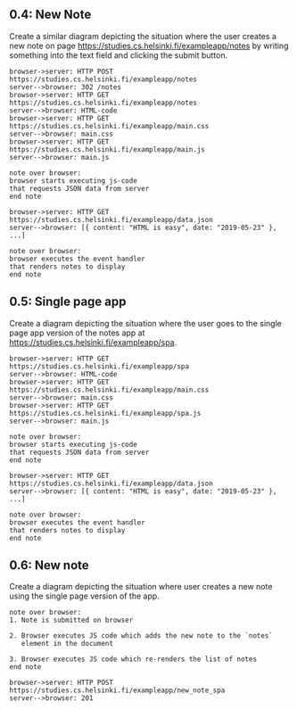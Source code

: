 ## 0.4: New Note
Create a similar diagram depicting the situation where the user creates a new note on page https://studies.cs.helsinki.fi/exampleapp/notes by writing something into the text field and clicking the submit button.

```
browser->server: HTTP POST https://studies.cs.helsinki.fi/exampleapp/notes
server-->browser: 302 /notes
browser->server: HTTP GET https://studies.cs.helsinki.fi/exampleapp/notes
server-->browser: HTML-code
browser->server: HTTP GET https://studies.cs.helsinki.fi/exampleapp/main.css
server-->browser: main.css
browser->server: HTTP GET https://studies.cs.helsinki.fi/exampleapp/main.js
server-->browser: main.js

note over browser:
browser starts executing js-code
that requests JSON data from server 
end note

browser->server: HTTP GET https://studies.cs.helsinki.fi/exampleapp/data.json
server-->browser: [{ content: "HTML is easy", date: "2019-05-23" }, ...]

note over browser:
browser executes the event handler
that renders notes to display
end note
```



## 0.5: Single page app
Create a diagram depicting the situation where the user goes to the single page app version of the notes app at https://studies.cs.helsinki.fi/exampleapp/spa.

```
browser->server: HTTP GET https://studies.cs.helsinki.fi/exampleapp/spa
server-->browser: HTML-code
browser->server: HTTP GET https://studies.cs.helsinki.fi/exampleapp/main.css
server-->browser: main.css
browser->server: HTTP GET https://studies.cs.helsinki.fi/exampleapp/spa.js
server-->browser: main.js

note over browser:
browser starts executing js-code
that requests JSON data from server 
end note

browser->server: HTTP GET https://studies.cs.helsinki.fi/exampleapp/data.json
server-->browser: [{ content: "HTML is easy", date: "2019-05-23" }, ...]

note over browser:
browser executes the event handler
that renders notes to display
end note
```

## 0.6: New note
Create a diagram depicting the situation where user creates a new note using the single page version of the app.

```
note over browser:
1. Note is submitted on browser

2. Browser executes JS code which adds the new note to the `notes`
   element in the document
   
3. Browser executes JS code which re-renders the list of notes
end note

browser->server: HTTP POST https://studies.cs.helsinki.fi/exampleapp/new_note_spa
server-->browser: 201

```